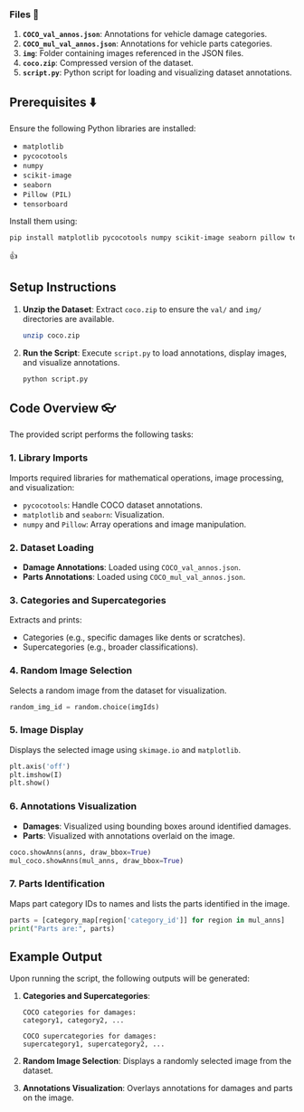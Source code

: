 ### Files 📁

1. **`COCO_val_annos.json`**: Annotations for vehicle damage categories.
2. **`COCO_mul_val_annos.json`**: Annotations for vehicle parts categories.
3. **`img`**: Folder containing images referenced in the JSON files.
4. **`coco.zip`**: Compressed version of the dataset.
5. **`script.py`**: Python script for loading and visualizing dataset annotations.

## Prerequisites ⬇️

Ensure the following Python libraries are installed:

- `matplotlib`
- `pycocotools`
- `numpy`
- `scikit-image`
- `seaborn`
- `Pillow (PIL)`
- `tensorboard`

Install them using:

```bash
pip install matplotlib pycocotools numpy scikit-image seaborn pillow tensorboard
```
👍

## Setup Instructions

1. **Unzip the Dataset**:
   Extract `coco.zip` to ensure the `val/` and `img/` directories are available.

   ```bash
   unzip coco.zip
   ```

2. **Run the Script**:
   Execute `script.py` to load annotations, display images, and visualize annotations.

   ```bash
   python script.py
   ```

## Code Overview 👓

The provided script performs the following tasks:

### 1. **Library Imports**

Imports required libraries for mathematical operations, image processing, and visualization:

- `pycocotools`: Handle COCO dataset annotations.
- `matplotlib` and `seaborn`: Visualization.
- `numpy` and `Pillow`: Array operations and image manipulation.

### 2. **Dataset Loading**

- **Damage Annotations**: Loaded using `COCO_val_annos.json`.
- **Parts Annotations**: Loaded using `COCO_mul_val_annos.json`.

### 3. **Categories and Supercategories**

Extracts and prints:

- Categories (e.g., specific damages like dents or scratches).
- Supercategories (e.g., broader classifications).

### 4. **Random Image Selection**

Selects a random image from the dataset for visualization.

```python
random_img_id = random.choice(imgIds)
```

### 5. **Image Display**

Displays the selected image using `skimage.io` and `matplotlib`.

```python
plt.axis('off')
plt.imshow(I)
plt.show()
```

### 6. **Annotations Visualization**

- **Damages**: Visualized using bounding boxes around identified damages.
- **Parts**: Visualized with annotations overlaid on the image.

```python
coco.showAnns(anns, draw_bbox=True)
mul_coco.showAnns(mul_anns, draw_bbox=True)
```

### 7. **Parts Identification**

Maps part category IDs to names and lists the parts identified in the image.

```python
parts = [category_map[region['category_id']] for region in mul_anns]
print("Parts are:", parts)
```

## Example Output

Upon running the script, the following outputs will be generated:

1. **Categories and Supercategories**:
   ```plaintext
   COCO categories for damages:
   category1, category2, ...

   COCO supercategories for damages:
   supercategory1, supercategory2, ...
   ```

2. **Random Image Selection**:
   Displays a randomly selected image from the dataset.

3. **Annotations Visualization**:
   Overlays annotations for damages and parts on the image.


